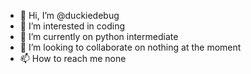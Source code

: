 - 👋 Hi, I’m @duckiedebug
- 👀 I’m interested in coding
- 🌱 I’m currently on python intermediate 
- 💞️ I’m looking to collaborate on nothing at the moment
- 📫 How to reach me none

<!---
duckiedebug/duckiedebug is a ✨ special ✨ repository because its `README.md` (this file) appears on your GitHub profile.
You can click the Preview link to take a look at your changes.
--->

